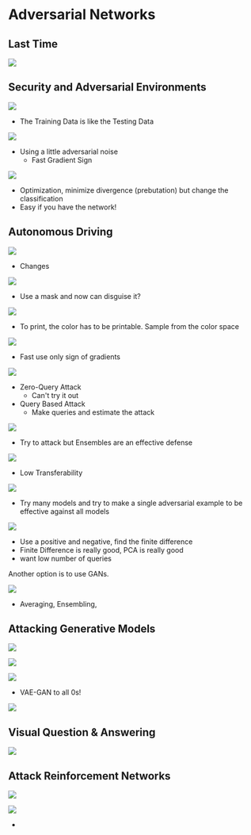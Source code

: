 # Adversarial Networks

## Last Time

![](https://i.imgur.com/ZfCDGqe.png)

## Security and Adversarial Environments

![](https://i.imgur.com/cIWLWv7.png)

* The Training Data is like the Testing Data

![](https://i.imgur.com/hNgGsgd.png)

* Using a little adversarial noise
    * Fast Gradient Sign

![](https://i.imgur.com/gfaUjoM.png)

* Optimization, minimize divergence (prebutation) but change the classification
* Easy if you have the network!

## Autonomous Driving

![](https://i.imgur.com/1njidkF.png)

* Changes

![](https://i.imgur.com/NWptCXD.png)

* Use a mask and now can disguise it?

![](https://i.imgur.com/UwXlpsM.png)

* To print, the color has to be printable. Sample from the color space

![](https://i.imgur.com/HYAmxI5.png)

* Fast use only sign of gradients

![](https://i.imgur.com/HYAmxI5.png)

* Zero-Query Attack
    * Can't try it out
* Query Based Attack
    * Make queries and estimate the attack

![](https://i.imgur.com/lcBMo5v.png)

* Try to attack but Ensembles are an effective defense

![](https://i.imgur.com/KIgfzGq.png)

* Low Transferability

![](https://i.imgur.com/CBEB75u.png)

* Try many models and try to make a single adversarial example to be effective against all models

![](https://i.imgur.com/KVJkInX.png)

* Use a positive and negative, find the finite difference
* Finite Difference is really good,
PCA is really good
* want low number of queries

Another option is to use GANs.

![](https://i.imgur.com/Xg6oYqA.png)

* Averaging, Ensembling,

## Attacking Generative Models

![](https://i.imgur.com/vsCcfqL.png)

![](https://i.imgur.com/FAJruaw.png)

![](https://i.imgur.com/7FNrzQJ.png)

* VAE-GAN to all 0s!

![](https://i.imgur.com/cjAPqfF.png)

## Visual Question & Answering

![](https://i.imgur.com/z76RhLz.png)

## Attack Reinforcement Networks

![](https://i.imgur.com/XO96Mu9.png)

![](https://i.imgur.com/78Bcd2T.png)

* 
